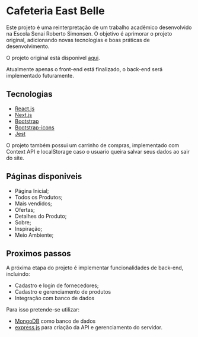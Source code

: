 # Cafeteria East Belle

Este projeto é uma reinterpretação de um trabalho acadêmico desenvolvido na Escola Senai Roberto Simonsen. O objetivo é aprimorar o projeto original, adicionando novas tecnologias e boas práticas de desenvolvimento.  

O projeto original está disponivel [aqui](https://almeidoids.github.io/ProjetoHtml/paginas/cafes.htm).  

Atualmente apenas o front-end está finalizado, o back-end será implementado futuramente.

## Tecnologias

- [React.js](https://react.dev/)
- [Next.js](https://nextjs.org/)
- [Bootstrap](https://getbootstrap.com/)
- [Bootstrap-icons](https://icons.getbootstrap.com/)
- [Jest](https://jestjs.io/)

O projeto também possui um carrinho de compras, implementado com Context API e localStorage caso o usuario queira salvar seus dados ao sair do site.

## Páginas disponiveis

- Página Inicial;
- Todos os Produtos;
- Mais vendidos;
- Ofertas;
- Detalhes do Produto;
- Sobre;
- Inspiração;
- Meio Ambiente;

## Proximos passos

A próxima etapa do projeto é implementar funcionalidades de back-end, incluindo:

- Cadastro e login de fornecedores;
- Cadastro e gerenciamento de produtos
- Integração com banco de dados

Para isso pretende-se utilizar:

- [MongoDB](https://www.mongodb.com/) como banco de dados
- [express.js](https://expressjs.com/) para criação da API e gerenciamento do servidor.